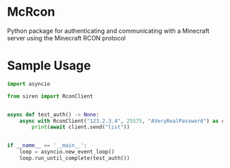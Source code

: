 # McRcon
Python package for authenticating and communicating with a Minecraft server using the Minecraft RCON protocol

# Sample Usage

```python
import asyncio

from siren import RconClient


async def test_auth() -> None:
    async with RconClient("123.2.3.4", 25575, "AVeryRealPassword") as client:
        print(await client.send("list"))


if __name__ == '__main__':
    loop = asyncio.new_event_loop()
    loop.run_until_complete(test_auth())

```
